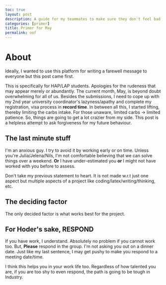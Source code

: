```yaml
---
toc: true
layout: post
description: A guide for my teammates to make sure they don't feel bad
categories: [primer]
title: Primer for May
permalink: oof
---
```


# About

Ideally, I wanted to use this platform for writing a farewell message to everyone but this post came first. 

This is specifically for HAP/LAP students. Apologies for the rudeness that may appear merely or abundantly. The current month, May, is beyond doubt overwhelming for all of us. Besides the submissions, I need to cope up with my 2nd year university coordinator's lazyness/apathy and complete my registration, visa process in __record time__. In between all this, I started lifting, thereby limiting the carbs intake. For those unaware, limited carbs -> limited patience. So, things are going to get a lot crazier from my side. This post is a helpless attempt to ask forgiveness for my future behaviour.

## The last minute stuff

<!-- I don't believe in your capabilities to solve things over a weekend -->
I'm an anxious guy. I try to avoid it by working early or on time. Unless you're Julia/Jelena/Nils, I'm not comfortable believing that we can solve things over a weekend. **Or** I have under-estimated you **or** I might not have worked with you before to assess.

Don't take my previous statement to heart. It is not made w.r.t just one aspect but multiple aspects of a project like coding/latex/writing/thinking, etc.

## The deciding factor

The only decided factor is what works best for the project.

## For Hoder's sake, RESPOND

If you have work, I understand. Absolutely no problem if you cannot work too. But, **Please** respond in the group. I'm not asking you out on a dinner date. Just like my last sentence, I may get pushy to make you respond to a meeting date/time.

I think this helps you in your work life too. Regardless of how talented you are, if you are too shy to even respond, the path is going to be tough in Industry.
